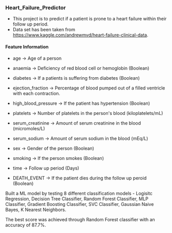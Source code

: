 ### Heart_Failure_Predictor

- This project is to predict if a patient is prone to a heart failure within their follow up period.
- Data set has been taken from https://www.kaggle.com/andrewmvd/heart-failure-clinical-data.

#### Feature Information
- age -> Age of a person

- anaemia -> Deficiency of red blood cell or hemoglobin (Boolean)

- diabetes -> If a patients is suffering from diabetes (Boolean)

- ejection_fraction -> Percentage of blood pumped out of a filled ventricle with each contraction.

- high_blood_pressure -> If the patient has hypertension (Boolean)

- platelets -> Number of platelets in the person's blood (kiloplatelets/mL)

- serum_creatinine -> Amount of serum creatinine in the blood (micromoles/L)

- serum_sodium -> Amount of serum sodium in the blood (mEq/L)

- sex -> Gender of the person (Boolean)

- smoking -> If the person smokes (Boolean)

- time -> Follow up period (Days)

- DEATH_EVENT -> If the patient dies during the follow up peroid (Boolean)


Built a ML model by testing 8 different classification models - Logisitc Regression, Decision Tree Classifier, Random Forest Classifier, MLP Classifier, Gradient Boosting Classifier, SVC Classifier, Gaussian Naive Bayes, K Nearest Neighbors.

The best score was achieved through Random Forest classifier with an accuracy of 87.7%.


